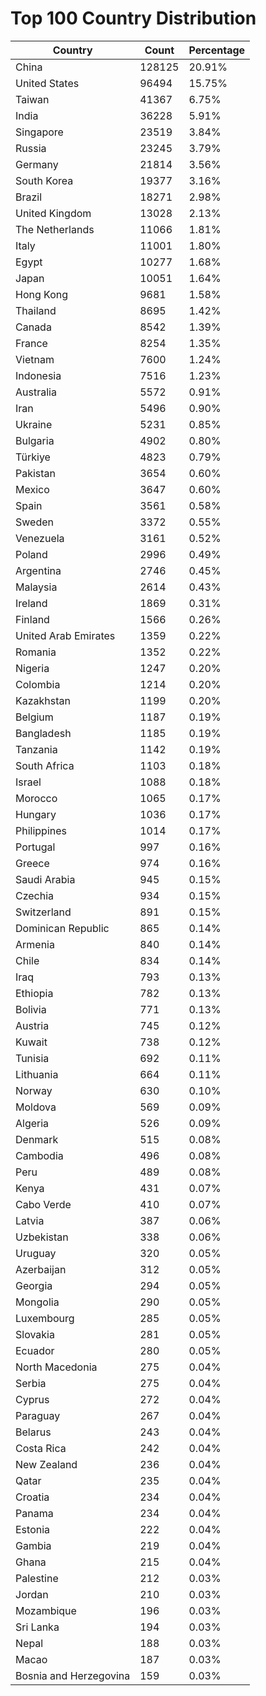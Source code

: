 # Top 100 Country Distribution
| Country | Count | Percentage |
|----|----|----|
| China | 128125 | 20.91% |
| United States | 96494 | 15.75% |
| Taiwan | 41367 | 6.75% |
| India | 36228 | 5.91% |
| Singapore | 23519 | 3.84% |
| Russia | 23245 | 3.79% |
| Germany | 21814 | 3.56% |
| South Korea | 19377 | 3.16% |
| Brazil | 18271 | 2.98% |
| United Kingdom | 13028 | 2.13% |
| The Netherlands | 11066 | 1.81% |
| Italy | 11001 | 1.80% |
| Egypt | 10277 | 1.68% |
| Japan | 10051 | 1.64% |
| Hong Kong | 9681 | 1.58% |
| Thailand | 8695 | 1.42% |
| Canada | 8542 | 1.39% |
| France | 8254 | 1.35% |
| Vietnam | 7600 | 1.24% |
| Indonesia | 7516 | 1.23% |
| Australia | 5572 | 0.91% |
| Iran | 5496 | 0.90% |
| Ukraine | 5231 | 0.85% |
| Bulgaria | 4902 | 0.80% |
| Türkiye | 4823 | 0.79% |
| Pakistan | 3654 | 0.60% |
| Mexico | 3647 | 0.60% |
| Spain | 3561 | 0.58% |
| Sweden | 3372 | 0.55% |
| Venezuela | 3161 | 0.52% |
| Poland | 2996 | 0.49% |
| Argentina | 2746 | 0.45% |
| Malaysia | 2614 | 0.43% |
| Ireland | 1869 | 0.31% |
| Finland | 1566 | 0.26% |
| United Arab Emirates | 1359 | 0.22% |
| Romania | 1352 | 0.22% |
| Nigeria | 1247 | 0.20% |
| Colombia | 1214 | 0.20% |
| Kazakhstan | 1199 | 0.20% |
| Belgium | 1187 | 0.19% |
| Bangladesh | 1185 | 0.19% |
| Tanzania | 1142 | 0.19% |
| South Africa | 1103 | 0.18% |
| Israel | 1088 | 0.18% |
| Morocco | 1065 | 0.17% |
| Hungary | 1036 | 0.17% |
| Philippines | 1014 | 0.17% |
| Portugal | 997 | 0.16% |
| Greece | 974 | 0.16% |
| Saudi Arabia | 945 | 0.15% |
| Czechia | 934 | 0.15% |
| Switzerland | 891 | 0.15% |
| Dominican Republic | 865 | 0.14% |
| Armenia | 840 | 0.14% |
| Chile | 834 | 0.14% |
| Iraq | 793 | 0.13% |
| Ethiopia | 782 | 0.13% |
| Bolivia | 771 | 0.13% |
| Austria | 745 | 0.12% |
| Kuwait | 738 | 0.12% |
| Tunisia | 692 | 0.11% |
| Lithuania | 664 | 0.11% |
| Norway | 630 | 0.10% |
| Moldova | 569 | 0.09% |
| Algeria | 526 | 0.09% |
| Denmark | 515 | 0.08% |
| Cambodia | 496 | 0.08% |
| Peru | 489 | 0.08% |
| Kenya | 431 | 0.07% |
| Cabo Verde | 410 | 0.07% |
| Latvia | 387 | 0.06% |
| Uzbekistan | 338 | 0.06% |
| Uruguay | 320 | 0.05% |
| Azerbaijan | 312 | 0.05% |
| Georgia | 294 | 0.05% |
| Mongolia | 290 | 0.05% |
| Luxembourg | 285 | 0.05% |
| Slovakia | 281 | 0.05% |
| Ecuador | 280 | 0.05% |
| North Macedonia | 275 | 0.04% |
| Serbia | 275 | 0.04% |
| Cyprus | 272 | 0.04% |
| Paraguay | 267 | 0.04% |
| Belarus | 243 | 0.04% |
| Costa Rica | 242 | 0.04% |
| New Zealand | 236 | 0.04% |
| Qatar | 235 | 0.04% |
| Croatia | 234 | 0.04% |
| Panama | 234 | 0.04% |
| Estonia | 222 | 0.04% |
| Gambia | 219 | 0.04% |
| Ghana | 215 | 0.04% |
| Palestine | 212 | 0.03% |
| Jordan | 210 | 0.03% |
| Mozambique | 196 | 0.03% |
| Sri Lanka | 194 | 0.03% |
| Nepal | 188 | 0.03% |
| Macao | 187 | 0.03% |
| Bosnia and Herzegovina | 159 | 0.03% |
